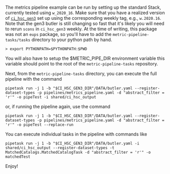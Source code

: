 The metrics pipeline example can be run by setting up the standard Stack, currently tested using `w_2020_16`.
Make sure that you have a realized version of [`ci_hsc_gen3`](https://github.com/lsst/ci_hsc_gen3) set up using the corresponding weekly tag, e.g., `w.2020.16`.
Note that the gen3 butler is still changing so fast that it's likely you will need to rerun `scons` in `ci_hsc_gen3` weekly.
At the time of writing, this package was not an `eups` package, so you'll have to add the `metric-pipeline-tasks/tasks` directory to your python path by hand.

`> export PYTHONPATH=$PYTHONPATH:$PWD`

You will also have to setup the $METRIC\_PIPE\_DIR environment variable this variable should point to the root of the `metric-pipeline-tasks` repository.

Next, from the `metric-pipeline-tasks` directory, you can execute the full pipeline with the command

`pipetask run -j 1 -b "$CI_HSC_GEN3_DIR"/DATA/butler.yaml --register-dataset-types -p pipelines/metrics_pipeline.yaml -d "abstract_filter = 'r'" -o pipeTest -i shared/ci_hsc_output`

or, if running the pipeline again, use the command

`pipetask run -j 1 -b "$CI_HSC_GEN3_DIR"/DATA/butler.yaml --register-dataset-types -p pipelines/metrics_pipeline.yaml -d "abstract_filter = 'r'" -o pipeTest --replace-run`

You can execute individual tasks in the pipeline with commands like

`pipetask run -j 1 -b "$CI_HSC_GEN3_DIR"/DATA/butler.yaml -i shared/ci_hsc_output --register-dataset-types -t MatchedCatalogs.MatchedCatalogTask -d "abstract_filter = 'r'" -o matchedTest`

Enjoy!
